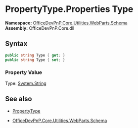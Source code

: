 # PropertyType.Properties Type
  

**Namespace:** [OfficeDevPnP.Core.Utilities.WebParts.Schema](OfficeDevPnP.Core.Utilities.WebParts.Schema.md)  
**Assembly:** OfficeDevPnP.Core.dll  
## Syntax
```C#
public string Type { get; }
public string Type { set; }
```

### Property Value
Type: [System.String](System.String.md) 

## See also
- [PropertyType](PropertyType.md) 

- [OfficeDevPnP.Core.Utilities.WebParts.Schema](OfficeDevPnP.Core.Utilities.WebParts.Schema.md)
